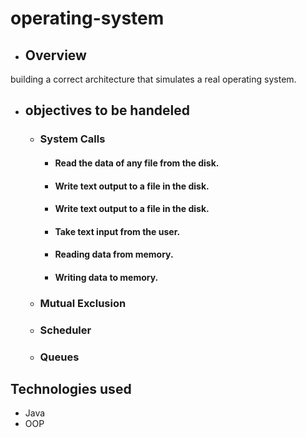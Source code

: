 # operating-system
+ ## Overview 
building a correct architecture that simulates a real operating system.
+ ## objectives to be handeled
  + ### System Calls
    + #### Read the data of any file from the disk.
    + #### Write text output to a file in the disk.
    + #### Write text output to a file in the disk.
    + #### Take text input from the user.
    + #### Reading data from memory.
    + #### Writing data to memory.
  
  + ### Mutual Exclusion
  + ### Scheduler
  + ### Queues
 

## Technologies used 
  + Java
  + OOP
  
